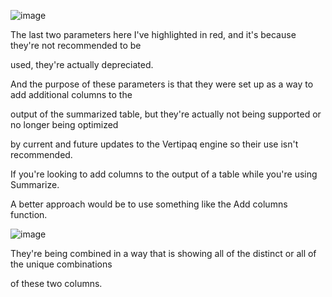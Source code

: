 
![image](https://github.com/liubovkyry/DAX/assets/118057504/a9a99981-266c-4409-97e1-ed1d21ba7603)

The last two parameters here I've highlighted in red, and it's because they're not recommended to be

used, they're actually depreciated.

And the purpose of these parameters is that they were set up as a way to add additional columns to the

output of the summarized table, but they're actually not being supported or no longer being optimized

by current and future updates to the Vertipaq engine so their use isn't recommended.

If you're looking to add columns to the output of a table while you're using Summarize.

A better approach would be to use something like the Add columns function.

![image](https://github.com/liubovkyry/DAX/assets/118057504/0a902988-958f-4f18-8547-95114e00f01d)



They're being combined in a way that is showing all of the distinct or all of the unique combinations

of these two columns.
